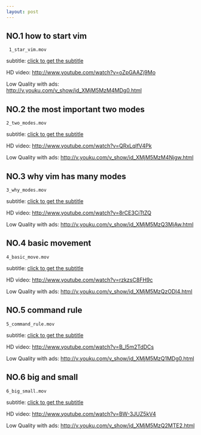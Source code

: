 ```yaml
---
layout: post
---
```

## NO.1 how to start vim 

     1_star_vim.mov

subtitle: [click to get the subtitle](./files/1_star_vim.srt)

HD video: <http://www.youtube.com/watch?v=oZpGAAZj9Mo>

Low Quality with ads: <http://v.youku.com/v_show/id_XMjM5MzM4MDg0.html>

## NO.2 the most important two modes 

    2_two_modes.mov

subtitle: [click to get the subtitle](./files/2_two_modes.srt)

HD video: <http://www.youtube.com/watch?v=QRxLqlfV4Pk>

Low Quality with ads: <http://v.youku.com/v_show/id_XMjM5MzM4Njgw.html>

## NO.3 why vim has many modes

    3_why_modes.mov

subtitle: [click to get the subtitle](./files/3_why_modes.srt)

HD video: <http://www.youtube.com/watch?v=8rCE3CiTtZQ>

Low Quality with ads: <http://v.youku.com/v_show/id_XMjM5MzQ3MjAw.html>

## NO.4 basic movement

    4_basic_move.mov

subtitle: [click to get the subtitle](./files/4_basic_move.srt)

HD video: <http://www.youtube.com/watch?v=rzkzsC8FH9c>

Low Quality with ads: <http://v.youku.com/v_show/id_XMjM5MzQzODI4.html>

## NO.5 command rule

    5_command_rule.mov

subtitle: [click to get the subtitle](./files/5_command_rule.srt)

HD video: <http://www.youtube.com/watch?v=B_l5m2TdDCs>

Low Quality with ads: <http://v.youku.com/v_show/id_XMjM5MzQ1MDg0.html>

## NO.6 big and small

    6_big_small.mov

subtitle: [click to get the subtitle](./files/6_big_small.srt)

HD video: <http://www.youtube.com/watch?v=BW-3JUZ5kV4>

Low Quality with ads: <http://v.youku.com/v_show/id_XMjM5MzQ2MTE2.html>
